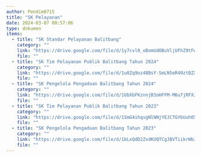 ```yaml
---
author: Pendim0715
title: "SK Pelayanan"
date: 2024-03-07 00:57:06
type: dokumen
items: 
  - title: "SK Standar Pelayanan Balitbang"
    category: ""
    link: "https://drive.google.com/file/d/1y7cvl0_oBomUdOBuVljUFhZ9tFwmSORE/preview"
    file: ""
  - title: "SK Tim Pelayanan Publik Balitbang Tahun 2024"
    category: ""
    link: "https://drive.google.com/file/d/1u0Zq9oz48BsY-SmLN5eR49ztBZXn6eJE/preview"
    file: ""
  - title: "SK Pengelola Pengaduan Balitbang Tahun 2024"
    category: ""
    link: "https://drive.google.com/file/d/1UbXbFKznnjB3oHFFM-M6u7jRFXJZ6mjQ/preview"
    file: ""
  - title: "SK Tim Pelayanan Publik Balitbang Tahun 2023"
    category: ""
    link: "https://drive.google.com/file/d/1SmG4ihqsgNlNNjYEJCTGYbUuhO5DHMC4/preview"
    file: ""
  - title: "SK Pengelola Pengaduan Balitbang Tahun 2023"
    category: ""
    link: "https://drive.google.com/file/d/1bLxQdD2ZxdKUQTCgJBVTiikrWbJryvK_/preview"
    file: ""
---
```

